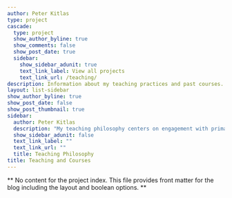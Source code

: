 ```yaml
---
author: Peter Kitlas
type: project
cascade:
  type: project
  show_author_byline: true
  show_comments: false
  show_post_date: true
  sidebar:
    show_sidebar_adunit: true
    text_link_label: View all projects
    text_link_url: /teaching/
description: Information about my teaching practices and past courses.
layout: list-sidebar
show_author_byline: true
show_post_date: false
show_post_thumbnail: true
sidebar:
  author: Peter Kitlas
  description: "My teaching philosophy centers on engagement with primary sources through collaborative discussion, project-based activities, and authentic writing assessments. In developing content for my courses I connect the past and present so that students have the opportunity to reflect on how the complexities of the past inform their current experiences. Though historical in focus, my classes aim to include a wide range of voices and interests. In a recent course review from *The Clash of Civilizations?* an engineering student commented that it *greatly increased [their] respect for liberal arts and the conversations that can arise in historical and political debate.* Here, you can find a more detailed description of my [Teaching Philosophy.](/files/0_TeachingStatement.pdf) You can also browse through my past courses with highlights of readings and activities, plus their full syllabi."
  show_sidebar_adunit: false
  text_link_label: ""
  text_link_url: ""
  title: Teaching Philosophy
title: Teaching and Courses
---
```


** No content for the project index. This file provides front matter for the blog including the layout and boolean options. **
